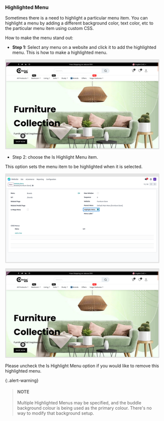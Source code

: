 
### Highlighted Menu



Sometimes there is a need to highlight a particular menu item. You can highlight a menu by adding a different background color, text color, etc to the particular menu item using custom CSS.


How to make the menu stand out:


* **Step 1:** Select any menu on a website and click it to add the highlighted menu. This is how to make a highlighted menu.


![](./images/hlm1.png)


* Step 2: choose the Is Highlight Menu item. 

 This option sets the menu item to be highlighted when it is selected.


![](./images/hlm2.png)


![](./images/hlm1.png)

Please uncheck the Is Highlight Menu option if you would like to remove this highlighted menu.



{:.alert-warning} 
> 
> #### NOTE
> 
> Multiple Highlighted Menus may be specified, and the buddle background colour is being used as the primary colour. There's no way to modify that background setup.
> 
> 
> 



